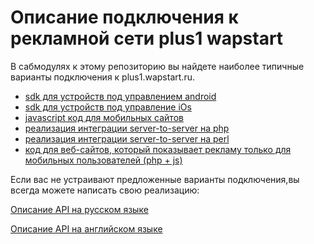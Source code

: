 Описание подключения к рекламной сети plus1 wapstart
=============

В сабмодулях к этому репозиторию вы найдете наиболее типичные варианты подключения к plus1.wapstart.ru.
 * [sdk для устройств под управлением android](https://github.com/WapStart/plus1-android-sdk)
 * [sdk для устройств под управление iOs](https://github.com/WapStart/plus1-ios-sdk)
 * [javascript код для мобильных сайтов](https://github.com/WapStart/plus1-js-sdk)
 * [реализация интеграции server-to-server на php](https://github.com/WapStart/plus1-php-sdk)
 * [реализация интеграции server-to-server на perl](git@github.com:WapStart/plus1-perl-sdk.git)
 * [код для веб-сайтов, который показывает рекламу только для мобильных пользователей (php + js)](https://github.com/WapStart/plus1-web-sdk)


Если вас не устраивают предложенные варианты подключения,вы всегда можете написать свою реализацию:

[Описание API на русском языке](https://github.com/WapStart/plus1-connect/blob/master/API-guide-ru.md)

[Описание API на английском языке](https://github.com/WapStart/plus1-connect/blob/master/API-guide-en.md)

